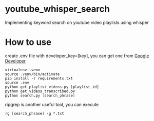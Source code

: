 # youtube_whisper_search

Implementing keyword search on youtube video playlists using whisper


# How to use

create .env file with developer_key=[key], you can get one from [Google Developer](https://developers.google.com/maps/documentation/javascript/get-api-key)

```
virtualenv .venv
source .venv/bin/activate
pip install -r requirements.txt
source .env
python get_playlist_videos.py [playlist_id]
python get_videos_transcribed.py
python search.py [search_phrase]
```

ripgrep is another useful tool, you can execute

```
rg [search_phrase] -g *.txt
```

